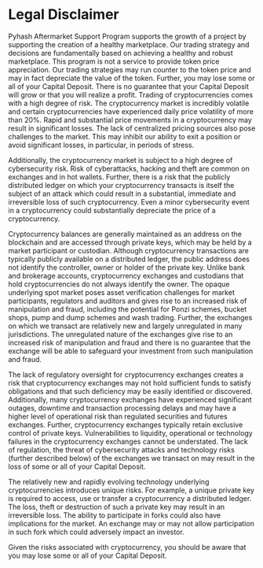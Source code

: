 # Legal Disclaimer

Pyhash Aftermarket Support Program supports the growth of a project by supporting the creation of a healthy marketplace. Our trading strategy and decisions are fundamentally based on achieving a healthy and robust marketplace. This program is not a service to provide token price appreciation. Our trading strategies may run counter to the token price and may in fact depreciate the value of the token. Further, you may lose some or all of your Capital Deposit. There is no guarantee that your Capital Deposit will grow or that you will realize a profit. Trading of cryptocurrencies comes with a high degree of risk. The cryptocurrency market is incredibly volatile and certain cryptocurrencies have experienced daily price volatility of more than 20%. Rapid and substantial price movements in a cryptocurrency may result in significant losses. The lack of centralized pricing sources also pose challenges to the market. This may inhibit our ability to exit a position or avoid significant losses, in particular, in periods of stress.

Additionally, the cryptocurrency market is subject to a high degree of cybersecurity risk. Risk of cyberattacks, hacking and theft are common on exchanges and in hot wallets. Further, there is a risk that the publicly distributed ledger on which your cryptocurrency transacts is itself the subject of an attack which could result in a substantial, immediate and irreversible loss of such cryptocurrency. Even a minor cybersecurity event in a cryptocurrency could substantially depreciate the price of a cryptocurrency.

Cryptocurrency balances are generally maintained as an address on the blockchain and are accessed through private keys, which may be held by a market participant or custodian. Although cryptocurrency transactions are typically publicly available on a distributed ledger, the public address does not identify the controller, owner or holder of the private key. Unlike bank and brokerage accounts, cryptocurrency exchanges and custodians that hold cryptocurrencies do not always identify the owner. The opaque underlying spot market poses asset verification challenges for market participants, regulators and auditors and gives rise to an increased risk of manipulation and fraud, including the potential for Ponzi schemes, bucket shops, pump and dump schemes and wash trading. Further, the exchanges on which we transact are relatively new and largely unregulated in many jurisdictions. The unregulated nature of the exchanges give rise to an increased risk of manipulation and fraud and there is no guarantee that the exchange will be able to safeguard your investment from such manipulation and fraud.

The lack of regulatory oversight for cryptocurrency exchanges creates a risk that cryptocurrency exchanges may not hold sufficient funds to satisfy obligations and that such deficiency may be easily identified or discovered. Additionally, many cryptocurrency exchanges have experienced significant outages, downtime and transaction processing delays and may have a higher level of operational risk than regulated securities and futures exchanges. Further, cryptocurrency exchanges typically retain exclusive control of private keys. Vulnerabilities to liquidity, operational or technology failures in the cryptocurrency exchanges cannot be understated. The lack of regulation, the threat of cybersecurity attacks and technology risks \(further described below\) of the exchanges we transact on may result in the loss of some or all of your Capital Deposit.

The relatively new and rapidly evolving technology underlying cryptocurrencies introduces unique risks. For example, a unique private key is required to access, use or transfer a cryptocurrency a distributed ledger. The loss, theft or destruction of such a private key may result in an irreversible loss. The ability to participate in forks could also have implications for the market. An exchange may or may not allow participation in such fork which could adversely impact an investor.

Given the risks associated with cryptocurrency, you should be aware that you may lose some or all of your Capital Deposit.

